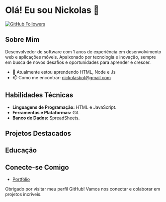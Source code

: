 # Olá! Eu sou Nickolas 👋

[![GitHub Followers](https://img.shields.io/github/followers/NickolasBressy?style=social)](https://github.com/NickolasBressy)

## Sobre Mim

Desenvolvedor de software com 1 anos de experiência em desenvolvimento web e aplicações móveis. Apaixonado por tecnologia e inovação, sempre em busca de novos desafios e oportunidades para aprender e crescer.

- 🌱 Atualmente estou aprendendo HTML, Node e Js
- 📫 Como me encontrar: nickolasbot@gmail.com

## Habilidades Técnicas

- **Linguagens de Programação:** HTML e JavaScript.
- **Ferramentas e Plataformas:** Git.
- **Banco de Dados:** SpreadSheets.

## Projetos Destacados

## Educação

## Conecte-se Comigo

- [Portfólio]()

Obrigado por visitar meu perfil GitHub! Vamos nos conectar e colaborar em projetos incríveis.
